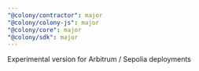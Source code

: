 ```yaml
---
"@colony/contractor": major
"@colony/colony-js": major
"@colony/core": major
"@colony/sdk": major
---
```


Experimental version for Arbitrum / Sepolia deployments
